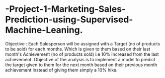 # -Project-1-Marketing-Sales-Prediction-using-Supervised-Machine-Leaning.
Objective : Each Salesperson will be assigned with a Target (no of products to be sold) for each months. Which is given to them based on their last month's Achievement (no of products sold) i.e 10% Increased from the last achievement. Objective of the analysis is to implement a model to predict the target given to them for the next month based on their previous month achievement instead of giving them simply a 10% hike.  
